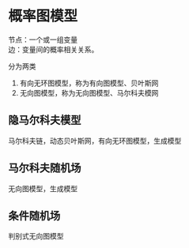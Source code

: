 # 概率图模型
节点：一个或一组变量  
边：变量间的概率相关关系。

分为两类
1. 有向无环图模型，称为有向图模型、贝叶斯网
2. 无向图模型，称为无向图模型、马尔科夫模网

## 隐马尔科夫模型
马尔科夫链，动态贝叶斯网，有向无环图模型，生成模型  

## 马尔科夫随机场
无向图模型，生成模型

## 条件随机场
判别式无向图模型